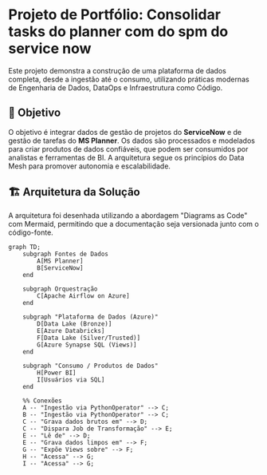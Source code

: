 # Projeto de Portfólio: Consolidar tasks do planner com do spm do service now

Este projeto demonstra a construção de uma plataforma de dados completa, desde a ingestão até o consumo, utilizando práticas modernas de Engenharia de Dados, DataOps e Infraestrutura como Código.

## 🎯 Objetivo

O objetivo é integrar dados de gestão de projetos do **ServiceNow** e de gestão de tarefas do **MS Planner**. Os dados são processados e modelados para criar produtos de dados confiáveis, que podem ser consumidos por analistas e ferramentas de BI. A arquitetura segue os princípios do Data Mesh para promover autonomia e escalabilidade.

## 🏗️ Arquitetura da Solução

A arquitetura foi desenhada utilizando a abordagem "Diagrams as Code" com Mermaid, permitindo que a documentação seja versionada junto com o código-fonte.

```mermaid
graph TD;
    subgraph Fontes de Dados
        A[MS Planner]
        B[ServiceNow]
    end

    subgraph Orquestração
        C[Apache Airflow on Azure]
    end

    subgraph "Plataforma de Dados (Azure)"
        D[Data Lake (Bronze)]
        E[Azure Databricks]
        F[Data Lake (Silver/Trusted)]
        G[Azure Synapse SQL (Views)]
    end

    subgraph "Consumo / Produtos de Dados"
        H[Power BI]
        I[Usuários via SQL]
    end

    %% Conexões
    A -- "Ingestão via PythonOperator" --> C;
    B -- "Ingestão via PythonOperator" --> C;
    C -- "Grava dados brutos em" --> D;
    C -- "Dispara Job de Transformação" --> E;
    E -- "Lê de" --> D;
    E -- "Grava dados limpos em" --> F;
    G -- "Expõe Views sobre" --> F;
    H -- "Acessa" --> G;
    I -- "Acessa" --> G;